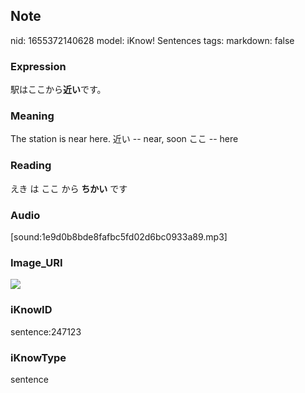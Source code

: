 ## Note
nid: 1655372140628
model: iKnow! Sentences
tags: 
markdown: false

### Expression
駅はここから<b>近い</b>です。

### Meaning
The station is near here.
近い -- near, soon
ここ -- here

### Reading
えき は ここ から <b>ちかい</b> です

### Audio
[sound:1e9d0b8bde8fafbc5fd02d6bc0933a89.mp3]

### Image_URI
<img src="8cf94e0f8767319d9ffb28e2cf1cfe23.jpg">

### iKnowID
sentence:247123

### iKnowType
sentence
